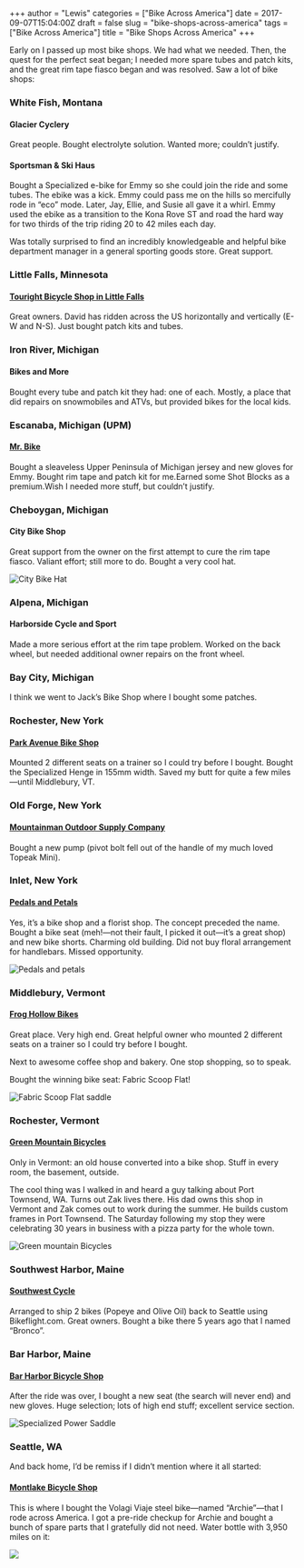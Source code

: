 +++
author = "Lewis"
categories = ["Bike Across America"]
date = 2017-09-07T15:04:00Z
draft = false
slug = "bike-shops-across-america"
tags = ["Bike Across America"]
title = "Bike Shops Across America"
+++


Early on I passed up most bike shops. We had what we needed. Then, the quest for the perfect seat began; I needed more spare tubes and patch kits, and the great rim tape fiasco began and was resolved. Saw a lot of bike shops:

### White Fish, Montana

#### Glacier Cyclery

Great people. Bought electrolyte solution. Wanted more; couldn’t justify.

#### Sportsman & Ski Haus

Bought a Specialized e-bike for Emmy so she could join the ride and some tubes. The ebike was a kick. Emmy could pass me on the hills so mercifully rode in “eco” mode. Later, Jay, Ellie, and Susie all gave it a whirl. Emmy used the ebike as a transition to the Kona Rove ST and road the hard way for two thirds of the trip riding 20 to 42 miles each day.

Was totally surprised to find an incredibly knowledgeable and helpful bike department manager in a general sporting goods store. Great support.

### Little Falls, Minnesota

#### [Touright Bicycle Shop in Little Falls](http://www.tourightbicycleshop.com)

Great owners. David has ridden across the US horizontally and vertically (E-W and N-S). Just bought patch kits and tubes.

### Iron River, Michigan

#### Bikes and More

Bought every tube and patch kit they had: one of each. Mostly, a place that did repairs on snowmobiles and ATVs, but provided bikes for the local kids.

### Escanaba, Michigan (UPM)

#### [Mr. Bike](http://www.mrbikeonline.com/bikes)

Bought a sleaveless Upper Peninsula of Michigan jersey and new gloves for Emmy. Bought rim tape and patch kit for me.Earned some Shot Blocks as a premium.Wish I needed more stuff, but couldn’t justify.

### Cheboygan, Michigan

#### City Bike Shop

Great support from the owner on the first attempt to cure the rim tape fiasco. Valiant effort; still more to do. Bought a very cool hat.

![](/images/2017/09/City-Bike-hat.jpg "City Bike Hat")

### Alpena, Michigan

#### Harborside Cycle and Sport

Made a more serious effort at the rim tape problem. Worked on the back wheel, but needed additional owner repairs on the front wheel.

### Bay City, Michigan

I think we went to Jack’s Bike Shop where I bought some patches.

### Rochester, New York

#### [Park Avenue Bike Shop](http://parkavebike.com)

Mounted 2 different seats on a trainer so I could try before I bought. Bought the Specialized Henge in 155mm width. Saved my butt for quite a few miles—until Middlebury, VT.

### Old Forge, New York

#### [Mountainman Outdoor Supply Company](http://www.mountainmanoutdoors.com)

Bought a new pump (pivot bolt fell out of the handle of my much loved Topeak Mini).

### Inlet, New York

#### [Pedals and Petals](http://pedalsandpetals.com/about/bikes-pg282.htm)

Yes, it’s a bike shop and a florist shop. The concept preceded the name. Bought a bike seat (meh!—not their fault, I picked it out—it’s a great shop) and new bike shorts. Charming old building. Did not buy floral arrangement for handlebars. Missed opportunity.

![](/images/2017/09/pedals-and-petals.jpg "Pedals and petals")

### Middlebury, Vermont

#### [Frog Hollow Bikes](https://www.froghollowbikes.com)

Great place. Very high end. Great helpful owner who mounted 2 different seats on a trainer so I could try before I bought.

Next to awesome coffee shop and bakery. One stop shopping, so to speak.

Bought the winning bike seat: Fabric Scoop Flat!

![](/images/2017/09/Fabric-Scoop-Flat-saddle.jpg "Fabric Scoop Flat saddle")

### Rochester, Vermont

#### [Green Mountain Bicycles](https://www.greenmountainbikes.com)

Only in Vermont: an old house converted into a bike shop. Stuff in every room, the basement, outside. 

The cool thing was I walked in and heard a guy talking about Port Townsend, WA. Turns out Zak lives there. His dad owns this shop in Vermont and Zak comes out to work during the summer. He builds custom frames in Port Townsend. The Saturday following my stop they were celebrating 30 years in business with a pizza party for the whole town.

![](/images/2017/09/green-mountain-bicycles.jpg "Green mountain Bicycles")

### Southwest Harbor, Maine

#### [Southwest Cycle](http://southwestcycle.com)

Arranged to ship 2 bikes (Popeye and Olive Oil) back to Seattle using Bikeflight.com. Great owners. Bought a bike there 5 years ago that I named “Bronco”.

### Bar Harbor, Maine

#### [Bar Harbor Bicycle Shop](http://barharborbike.com)

After the ride was over, I bought a new seat (the search will never end) and new gloves. Huge selection; lots of high end stuff; excellent service section.

![](/images/2017/09/specialized-power-saddle.jpg "Specialized Power Saddle")

### Seattle, WA

And back home, I’d be remiss if I didn’t mention where it all started:

#### [Montlake Bicycle Shop](https://www.montlakebike.com)

This is where I bought the Volagi Viaje steel bike—named “Archie”—that I rode across America. I got a pre-ride checkup for Archie and bought a bunch of spare parts that I gratefully did not need. Water bottle with 3,950 miles on it:

![](/images/2017/09/water-bottle-and-bike.jpg)





